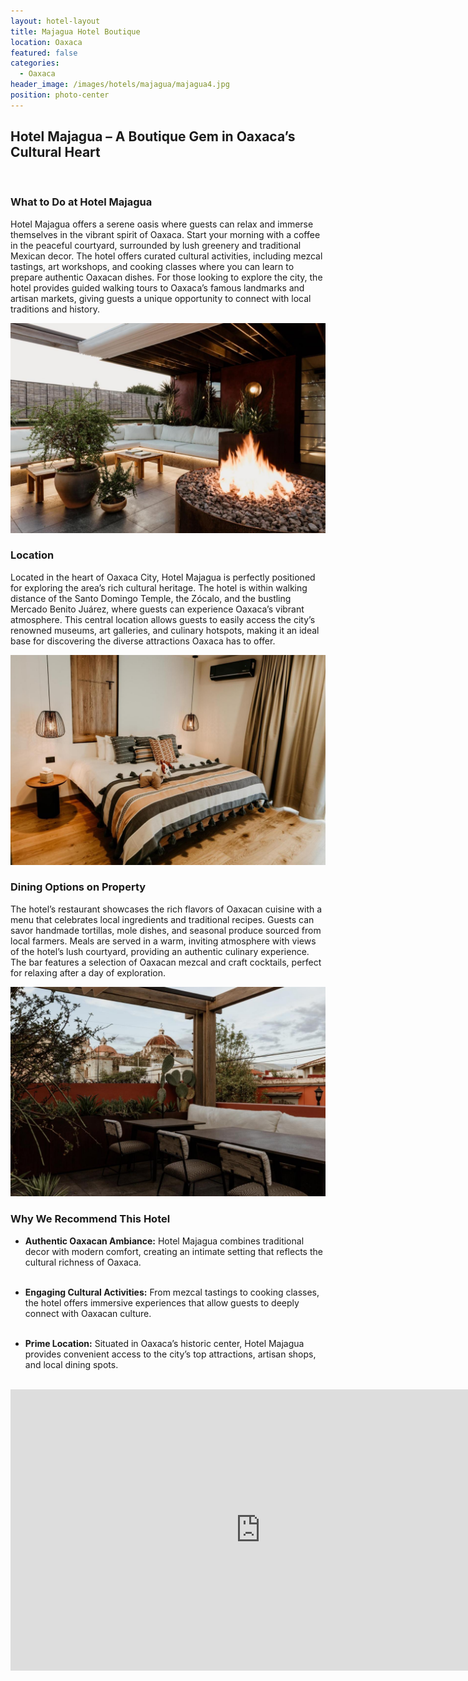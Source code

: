 ```yaml
---
layout: hotel-layout
title: Majagua Hotel Boutique
location: Oaxaca
featured: false
categories:
  - Oaxaca
header_image: /images/hotels/majagua/majagua4.jpg
position: photo-center
---
```

## Hotel Majagua – A Boutique Gem in Oaxaca’s Cultural Heart  

&nbsp;  

### What to Do at Hotel Majagua  
Hotel Majagua offers a serene oasis where guests can relax and immerse themselves in the vibrant spirit of Oaxaca. Start your morning with a coffee in the peaceful courtyard, surrounded by lush greenery and traditional Mexican decor. The hotel offers curated cultural activities, including mezcal tastings, art workshops, and cooking classes where you can learn to prepare authentic Oaxacan dishes. For those looking to explore the city, the hotel provides guided walking tours to Oaxaca’s famous landmarks and artisan markets, giving guests a unique opportunity to connect with local traditions and history.

![](/images/hotels/majagua/majagua1.jpg)

### Location  
Located in the heart of Oaxaca City, Hotel Majagua is perfectly positioned for exploring the area’s rich cultural heritage. The hotel is within walking distance of the Santo Domingo Temple, the Zócalo, and the bustling Mercado Benito Juárez, where guests can experience Oaxaca’s vibrant atmosphere. This central location allows guests to easily access the city’s renowned museums, art galleries, and culinary hotspots, making it an ideal base for discovering the diverse attractions Oaxaca has to offer.

![](/images/hotels/majagua/majagua2.jpg)

### Dining Options on Property  
The hotel’s restaurant showcases the rich flavors of Oaxacan cuisine with a menu that celebrates local ingredients and traditional recipes. Guests can savor handmade tortillas, mole dishes, and seasonal produce sourced from local farmers. Meals are served in a warm, inviting atmosphere with views of the hotel’s lush courtyard, providing an authentic culinary experience. The bar features a selection of Oaxacan mezcal and craft cocktails, perfect for relaxing after a day of exploration.

![](/images/hotels/majagua/majagua3.jpg)

### Why We Recommend This Hotel  
- **Authentic Oaxacan Ambiance:** Hotel Majagua combines traditional decor with modern comfort, creating an intimate setting that reflects the cultural richness of Oaxaca.  
&nbsp;  

- **Engaging Cultural Activities:** From mezcal tastings to cooking classes, the hotel offers immersive experiences that allow guests to deeply connect with Oaxacan culture.  
&nbsp;  

- **Prime Location:** Situated in Oaxaca’s historic center, Hotel Majagua provides convenient access to the city’s top attractions, artisan shops, and local dining spots.  
&nbsp;  





<iframe src="https://www.google.com/maps/embed?pb=!1m18!1m12!1m3!1d451505.3759955552!2d-96.69988840676068!3d16.972040557000977!2m3!1f0!2f0!3f0!3m2!1i1024!2i768!4f13.1!3m3!1m2!1s0x85c72398bb9cf005%3A0xa8f19986f609480a!2sMajagua%20Hotel%20Boutique%20Oaxaca!5e0!3m2!1ses!2ses!4v1730641076672!5m2!1ses!2ses" width="800" height="450" style="border:0;" allowfullscreen="" loading="lazy" referrerpolicy="no-referrer-when-downgrade"></iframe>